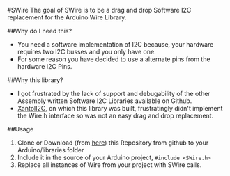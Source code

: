 #SWire
The goal of SWire is to be a drag and drop Software I2C replacement for the Arduino Wire Library.


##Why do I need this?
* You need a software implementation of I2C because, your hardware requires two I2C busses and you only have one.
* For some reason you have decided to use a alternate pins from the hardware I2C Pins.


##Why this library?
* I got frustrated by the lack of support and debugability of the other Assembly written Software I2C Libraries available on Github.
* [XantolI2C](https://github.com/xantorohara/XantoI2C), on which this library was built, frustratingly didn't implement the Wire.h interface so was not an easy drag and drop replacement.


##Usage
1. Clone or Download (from [here](https://github.com/RaemondBW/SWire/archive/master.zip)) this Repository from github to your Arduino/libraries folder
2. Include it in the source of your Arduino project,
```#include <SWire.h>```
3. Replace all instances of Wire from your project with SWire calls.
